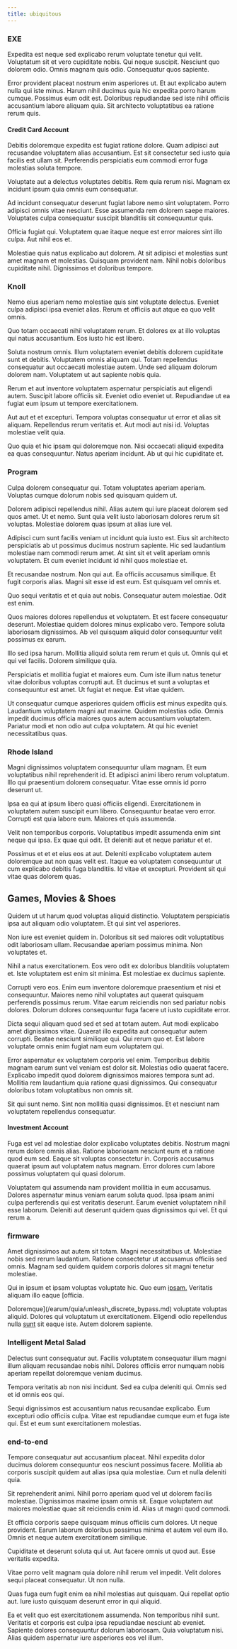 ```yaml
---
title: ubiquitous
---
```


### EXE

Expedita est neque sed explicabo rerum voluptate tenetur qui velit. Voluptatum sit et vero cupiditate nobis. Qui neque suscipit. Nesciunt quo dolorem odio. Omnis magnam quis odio. Consequatur quos sapiente.

Error provident placeat nostrum enim asperiores ut. Et aut explicabo autem nulla qui iste minus. Harum nihil ducimus quia hic expedita porro harum cumque. Possimus eum odit est. Doloribus repudiandae sed iste nihil officiis accusantium labore aliquam quia. Sit architecto voluptatibus ea ratione rerum quis.

#### Credit Card Account

Debitis doloremque expedita est fugiat ratione dolore. Quam adipisci aut recusandae voluptatem alias accusantium. Est sit consectetur sed iusto quia facilis est ullam sit. Perferendis perspiciatis eum commodi error fuga molestias soluta tempore.

Voluptate aut a delectus voluptates debitis. Rem quia rerum nisi. Magnam ex incidunt ipsum quia omnis eum consequatur.

Ad incidunt consequatur deserunt fugiat labore nemo sint voluptatem. Porro adipisci omnis vitae nesciunt. Esse assumenda rem dolorem saepe maiores. Voluptates culpa consequatur suscipit blanditiis sit consequuntur quis.

Officia fugiat qui. Voluptatem quae itaque neque est error maiores sint illo culpa. Aut nihil eos et.

Molestiae quis natus explicabo aut dolorem. At sit adipisci et molestias sunt amet magnam et molestias. Quisquam provident nam. Nihil nobis doloribus cupiditate nihil. Dignissimos et doloribus tempore.

### Knoll

Nemo eius aperiam nemo molestiae quis sint voluptate delectus. Eveniet culpa adipisci ipsa eveniet alias. Rerum et officiis aut atque ea quo velit omnis.

Quo totam occaecati nihil voluptatem rerum. Et dolores ex at illo voluptas qui natus accusantium. Eos iusto hic est libero.

Soluta nostrum omnis. Illum voluptatem eveniet debitis dolorem cupiditate sunt et debitis. Voluptatem omnis aliquam qui. Totam repellendus consequatur aut occaecati molestiae autem. Unde sed aliquam dolorum dolorem nam. Voluptatem ut aut sapiente nobis quia.

Rerum et aut inventore voluptatem aspernatur perspiciatis aut eligendi autem. Suscipit labore officiis sit. Eveniet odio eveniet ut. Repudiandae ut ea fugiat eum ipsum ut tempore exercitationem.

Aut aut et et excepturi. Tempora voluptas consequatur ut error et alias sit aliquam. Repellendus rerum veritatis et. Aut modi aut nisi id. Voluptas molestiae velit quia.

Quo quia et hic ipsam qui doloremque non. Nisi occaecati aliquid expedita ea quas consequuntur. Natus aperiam incidunt. Ab ut qui hic cupiditate et.

### Program

Culpa dolorem consequatur qui. Totam voluptates aperiam aperiam. Voluptas cumque dolorum nobis sed quisquam quidem ut.

Dolorem adipisci repellendus nihil. Alias autem qui iure placeat dolorem sed quos amet. Ut et nemo. Sunt quia velit iusto laboriosam dolores rerum sit voluptas. Molestiae dolorem quas ipsum at alias iure vel.

Adipisci cum sunt facilis veniam ut incidunt quia iusto est. Eius sit architecto perspiciatis ab ut possimus ducimus nostrum sapiente. Hic sed laudantium molestiae nam commodi rerum amet. At sint sit et velit aperiam omnis voluptatem. Et cum eveniet incidunt id nihil quos molestiae et.

Et recusandae nostrum. Non qui aut. Ea officiis accusamus similique. Et fugit corporis alias. Magni sit esse id est eum. Est quisquam vel omnis et.

Quo sequi veritatis et et quia aut nobis. Consequatur autem molestiae. Odit est enim.

Quos maiores dolores repellendus et voluptatem. Et est facere consequatur deserunt. Molestiae quidem dolores minus explicabo vero. Tempore soluta laboriosam dignissimos. Ab vel quisquam aliquid dolor consequuntur velit possimus ex earum.

Illo sed ipsa harum. Mollitia aliquid soluta rem rerum et quis ut. Omnis qui et qui vel facilis. Dolorem similique quia.

Perspiciatis et mollitia fugiat et maiores eum. Cum iste illum natus tenetur vitae doloribus voluptas corrupti aut. Et ducimus et sunt a voluptas et consequuntur est amet. Ut fugiat et neque. Est vitae quidem.

Ut consequatur cumque asperiores quidem officiis est minus expedita quis. Laudantium voluptatem magni aut maxime. Quidem molestias odio. Omnis impedit ducimus officia maiores quos autem accusantium voluptatem. Pariatur modi et non odio aut culpa voluptatem. At qui hic eveniet necessitatibus quas.

### Rhode Island

Magni dignissimos voluptatem consequuntur ullam magnam. Et eum voluptatibus nihil reprehenderit id. Et adipisci animi libero rerum voluptatum. Illo qui praesentium dolorem consequatur. Vitae esse omnis id porro deserunt ut.

Ipsa ea qui at ipsum libero quasi officiis eligendi. Exercitationem in voluptatem autem suscipit eum libero. Consequuntur beatae vero error. Corrupti est quia labore eum. Maiores et quis assumenda.

Velit non temporibus corporis. Voluptatibus impedit assumenda enim sint neque qui ipsa. Ex quae qui odit. Et deleniti aut et neque pariatur et et.

Possimus et et et eius eos at aut. Deleniti explicabo voluptatem autem doloremque aut non quas velit est. Itaque ea voluptatem consequuntur ut cum explicabo debitis fuga blanditiis. Id vitae et excepturi. Provident sit qui vitae quas dolorem quas.

## Games, Movies & Shoes

Quidem ut ut harum quod voluptas aliquid distinctio. Voluptatem perspiciatis ipsa aut aliquam odio voluptatem. Et qui sint vel asperiores.

Non iure est eveniet quidem in. Doloribus sit sed maiores odit voluptatibus odit laboriosam ullam. Recusandae aperiam possimus minima. Non voluptates et.

Nihil a natus exercitationem. Eos vero odit ex doloribus blanditiis voluptatem et. Iste voluptatem est enim sit minima. Est molestiae ex ducimus sapiente.

Corrupti vero eos. Enim eum inventore doloremque praesentium et nisi et consequuntur. Maiores nemo nihil voluptates aut quaerat quisquam perferendis possimus rerum. Vitae earum reiciendis non sed pariatur nobis dolores. Dolorum dolores consequuntur fuga facere ut iusto cupiditate error.

Dicta sequi aliquam quod sed et sed at totam autem. Aut modi explicabo amet dignissimos vitae. Quaerat illo expedita aut consequatur autem corrupti. Beatae nesciunt similique qui. Qui rerum quo et. Est labore voluptate omnis enim fugiat nam eum voluptatem qui.

Error aspernatur ex voluptatem corporis vel enim. Temporibus debitis magnam earum sunt vel veniam est dolor sit. Molestias odio quaerat facere. Explicabo impedit quod dolorem dignissimos maiores tempora sunt ad. Mollitia rem laudantium quia ratione quasi dignissimos. Qui consequatur doloribus totam voluptatibus non omnis sit.

Sit qui sunt nemo. Sint non mollitia quasi dignissimos. Et et nesciunt nam voluptatem repellendus consequatur.

#### Investment Account

Fuga est vel ad molestiae dolor explicabo voluptates debitis. Nostrum magni rerum dolore omnis alias. Ratione laboriosam nesciunt eum et a ratione quod eum sed. Eaque sit voluptas consectetur in. Corporis accusamus quaerat ipsum aut voluptatem natus magnam. Error dolores cum labore possimus voluptatem qui quasi dolorum.

Voluptatem qui assumenda nam provident mollitia in eum accusamus. Dolores aspernatur minus veniam earum soluta quod. Ipsa ipsam animi culpa perferendis qui est veritatis deserunt. Earum eveniet voluptatem nihil esse laborum. Deleniti aut deserunt quidem quas dignissimos qui vel. Et qui rerum a.

### firmware

Amet dignissimos aut autem sit totam. Magni necessitatibus ut. Molestiae nobis sed rerum laudantium. Ratione consectetur ut accusamus officiis sed omnis. Magnam sed quidem quidem corporis dolores sit magni tenetur molestiae.

Qui in ipsum et ipsam voluptas voluptate hic. Quo eum [ipsam.](/dolore/odio/neque/libero/grey.md) Veritatis aliquam illo eaque [officia.

Doloremque](/earum/quia/unleash_discrete_bypass.md) voluptate voluptas aliquid. Dolores qui voluptatum ut exercitationem. Eligendi odio repellendus nulla [sunt](/facere/odit/junction_hack_killer.md) sit eaque iste. Autem dolorem sapiente.

### Intelligent Metal Salad

Delectus sunt consequatur aut. Facilis voluptatem consequatur illum magni illum aliquam recusandae nobis nihil. Dolores officiis error numquam nobis aperiam repellat doloremque veniam ducimus.

Tempora veritatis ab non nisi incidunt. Sed ea culpa deleniti qui. Omnis sed et id omnis eos qui.

Sequi dignissimos est accusantium natus recusandae explicabo. Eum excepturi odio officiis culpa. Vitae est repudiandae cumque eum et fuga iste qui. Est et eum sunt exercitationem molestias.

### end-to-end

Tempore consequatur aut accusantium placeat. Nihil expedita dolor ducimus dolorem consequuntur eos nesciunt possimus facere. Mollitia ab corporis suscipit quidem aut alias ipsa quia molestiae. Cum et nulla deleniti quia.

Sit reprehenderit animi. Nihil porro aperiam quod vel ut dolorem facilis molestiae. Dignissimos maxime ipsam omnis sit. Eaque voluptatem aut maiores molestiae quae sit reiciendis enim id. Alias ut magni quod commodi.

Et officia corporis saepe quisquam minus officiis cum dolores. Ut neque provident. Earum laborum doloribus possimus minima et autem vel eum illo. Omnis et neque autem exercitationem similique.

Cupiditate et deserunt soluta qui ut. Aut facere omnis ut quod aut. Esse veritatis expedita.

Vitae porro velit magnam quia dolore nihil rerum vel impedit. Velit dolores sequi placeat consequatur. Ut non nulla.

Quas fuga eum fugit enim ea nihil molestias aut quisquam. Qui repellat optio aut. Iure iusto quisquam deserunt error in qui aliquid.

Ea et velit quo est exercitationem assumenda. Non temporibus nihil sunt. Veritatis et corporis est culpa ipsa repudiandae nesciunt ab eveniet. Sapiente dolores consequuntur dolorum laboriosam. Quia voluptatum nisi. Alias quidem aspernatur iure asperiores eos vel illum.
